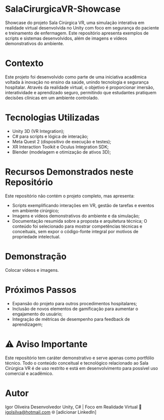 # SalaCirurgicaVR-Showcase
Showcase do projeto Sala Cirúrgica VR, uma simulação interativa em realidade virtual desenvolvida no Unity com foco em segurança do paciente e treinamento de enfermagem. Este repositório apresenta exemplos de scripts e sistemas desenvolvidos, além de imagens e vídeos demonstrativos do ambiente.

# Contexto
Este projeto foi desenvolvido como parte de uma iniciativa acadêmica voltada à inovação no ensino da saúde, unindo tecnologia e segurança hospitalar.
Através da realidade virtual, o objetivo é proporcionar imersão, interatividade e aprendizado seguro, permitindo que estudantes pratiquem decisões clínicas em um ambiente controlado.

# Tecnologias Utilizadas
- Unity 3D (VR Integration);
- C# para scripts e lógica de interação;
- Meta Quest 2 (dispositivo de execução e testes);
- XR Interaction Toolkit e Oculus Integration SDK;
- Blender (modelagem e otimização de ativos 3D);

# Recursos Demonstrados neste Repositório
Este repositório não contém o projeto completo, mas apresenta:
- Scripts exemplificando interações em VR, gestão de tarefas e eventos em ambiente cirúrgico;
- Imagens e vídeos demonstrativos do ambiente e da simulação;
- Documentação resumida sobre a proposta e arquitetura técnica;
O conteúdo foi selecionado para mostrar competências técnicas e conceituais, sem expor o código-fonte integral por motivos de propriedade intelectual.

# Demonstração
Colocar vídeos e imagens.

# Próximos Passos
- Expansão do projeto para outros procedimentos hospitalares;
- Inclusão de novos elementos de gamificação para aumentar o engajamento do usuário;
- Integração de métricas de desempenho para feedback de aprendizagem;

# ⚠️ Aviso Importante
Este repositório tem caráter demonstrativo e serve apenas como portfólio técnico.
Todo o conteúdo conceitual e tecnológico relacionado ao Sala Cirúrgica VR é de uso restrito e está em desenvolvimento para possível uso comercial e acadêmico.

# Autor
Igor Oliveira
Desenvolvedor Unity, C# | Foco em Realidade Virtual
📧 igolsilva@hotmail.com
🌐 [adicionar LinkedIn]
